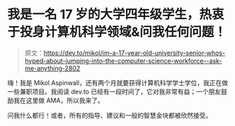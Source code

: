 # 我是一名 17 岁的大学四年级学生，热衷于投身计算机科学领域&问我任何问题！

> 原文：<https://dev.to/mikol/im-a-17-year-old-university-senior-whos-hyped-about-jumping-into-the-computer-science-workforce--ask-me-anything-2802>

嗨！我是 Mikol Aspinwall，还有两个月就要获得计算机科学学士学位，我正在做一些兼职项目。我阅读 dev.to 已经有一段时间了，它对我非常有益；一个朋友鼓励我在这里做 AMA，所以我来了。

问我什么都行！或者，所有的指导、建议和一般的智慧金块都被欣然接受。